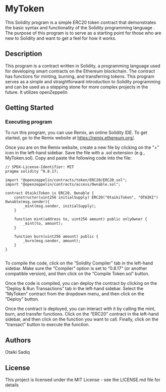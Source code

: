 # MyToken

This Solidity program is a simple ERC20 token contract that demonstrates the basic syntax and functionality of the Solidity programming language . The purpose of this program is to serve as a starting point for those who are new to Solidity and want to get a feel for how it works.

## Description

This program is a contract written in Solidity, a programming language used for developing smart contracts on the Ethereum blockchain. The contract has functions for minting, burning, and transferring tokens. This program serves as a simple and straightforward introduction to Solidity programming and can be used as a stepping stone for more complex projects in the future. It utilizes openZeppelin

## Getting Started

### Executing program

To run this program, you can use Remix, an online Solidity IDE. To get started, go to the Remix website at https://remix.ethereum.org/.

Once you are on the Remix website, create a new file by clicking on the "+" icon in the left-hand sidebar. Save the file with a .sol extension (e.g., MyToken.sol). Copy and paste the following code into the file:

```=solidity
// SPDX-License-Identifier: MIT
pragma solidity ^0.8.17;

import "@openzeppelin/contracts/token/ERC20/ERC20.sol";
import "@openzeppelin/contracts/access/Ownable.sol";

contract OtaikiToken is ERC20, Ownable {
    constructor(uint256 initialSupply) ERC20("OtaikiToken", "OTAIKI") Ownable(msg.sender){
        _mint(msg.sender, initialSupply);
    }

    function mint(address to, uint256 amount) public onlyOwner {
        _mint(to, amount);
    }

    function burn(uint256 amount) public {
        _burn(msg.sender, amount);
    }
}


```

To compile the code, click on the “Solidity Compiler” tab in the left-hand sidebar. Make sure the “Compiler” option is set to “0.8.17” (or another compatible version), and then click on the “Compile Token.sol” button.

Once the code is compiled, you can deploy the contract by clicking on the “Deploy & Run Transactions” tab in the left-hand sidebar. Select the “MyToken” contract from the dropdown menu, and then click on the “Deploy” button.

Once the contract is deployed, you can interact with it by calling the mint, burn, and transfer functions. Click on the “ERC20” contract in the left-hand sidebar, and then click on the function you want to call. Finally, click on the “transact” button to execute the function.
## Authors

Otaiki Sadiq


## License

This project is licensed under the MIT License - see the LICENSE.md file for details


